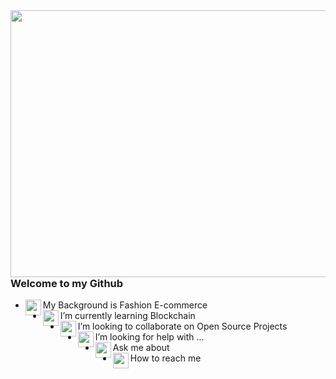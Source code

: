 <img align="right" width="640" height="427" src="https://cdn.pixabay.com/photo/2020/05/21/11/13/shopping-5200288_960_720.jpg">
<!--<img align="right" width="540" height="427" src="https://us.123rf.com/450wm/kamenuka/kamenuka1903/kamenuka190300001/120630461-set-of-watercolor-dresses-on-hangers-fashion-illustration.jpg">-->

### Welcome to my Github

<!--**NekaB/NekaB** is a ✨ _special_ ✨ repository because its `README.md` (this file) appears on your GitHub profile.-->


- <img align="left" width="25" height="25" src="https://emoji.gg/assets/emoji/9037-arrow-pink.gif"> My Background is Fashion E-commerce
- <img align="left" width="25" height="25" src="https://emoji.gg/assets/emoji/9037-arrow-pink.gif"> I’m currently learning Blockchain 
- <img align="left" width="25" height="25" src="https://emoji.gg/assets/emoji/9037-arrow-pink.gif"> I’m looking to collaborate on Open Source Projects
- <img align="left" width="25" height="25" src="https://emoji.gg/assets/emoji/9037-arrow-pink.gif"> I’m looking for help with ...
- <img align="left" width="25" height="25" src="https://emoji.gg/assets/emoji/9037-arrow-pink.gif"> Ask me about 
- <img align="left" width="25" height="25" src="https://emoji.gg/assets/emoji/9037-arrow-pink.gif"> How to reach me 
